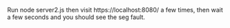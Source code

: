 Run node server2.js then visit https://localhost:8080/ a few times, then wait a few seconds and you should see the seg fault.